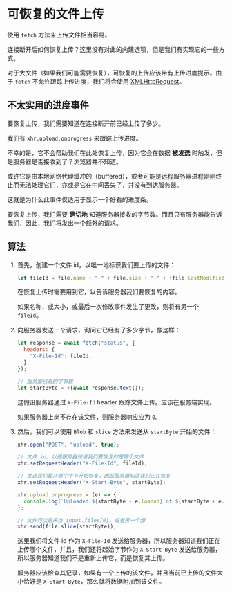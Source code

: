 # 可恢复的文件上传

使用 `fetch` 方法来上传文件相当容易。

连接断开后如何恢复上传？这里没有对此的内建选项，但是我们有实现它的一些方式。

对于大文件（如果我们可能需要恢复），可恢复的上传应该带有上传进度提示。由于 `fetch` 不允许跟踪上传进度，我们将会使用 [XMLHttpRequest](info:xmlhttprequest)。

## 不太实用的进度事件

要恢复上传，我们需要知道在连接断开前已经上传了多少。

我们有 `xhr.upload.onprogress` 来跟踪上传进度。

不幸的是，它不会帮助我们在此处恢复上传，因为它会在数据 **被发送** 时触发，但是服务器是否接收到了？浏览器并不知道。

或许它是由本地网络代理缓冲的（buffered），或者可能是远程服务器进程刚刚终止而无法处理它们，亦或是它在中间丢失了，并没有到达服务器。

这就是为什么此事件仅适用于显示一个好看的进度条。

要恢复上传，我们需要 **确切地** 知道服务器接收的字节数。而且只有服务器能告诉我们，因此，我们将发出一个额外的请求。

## 算法

1. 首先，创建一个文件 id，以唯一地标识我们要上传的文件：

   ```js
   let fileId = file.name + "-" + file.size + "-" + +file.lastModifiedDate;
   ```

   在恢复上传时需要用到它，以告诉服务器我们要恢复的内容。

   如果名称，或大小，或最后一次修改事件发生了更改，则将有另一个 `fileId`。

2. 向服务器发送一个请求，询问它已经有了多少字节，像这样：

   ```js
   let response = await fetch("status", {
     headers: {
       "X-File-Id": fileId,
     },
   });

   // 服务器已有的字节数
   let startByte = +(await response.text());
   ```

   这假设服务器通过 `X-File-Id` header 跟踪文件上传。应该在服务端实现。

   如果服务器上尚不存在该文件，则服务器响应应为 `0`。

3. 然后，我们可以使用 `Blob` 和 `slice` 方法来发送从 `startByte` 开始的文件：

   ```js
   xhr.open("POST", "upload", true);

   // 文件 id，以便服务器知道我们要恢复的是哪个文件
   xhr.setRequestHeader("X-File-Id", fileId);

   // 发送我们要从哪个字节开始恢复，因此服务器知道我们正在恢复
   xhr.setRequestHeader("X-Start-Byte", startByte);

   xhr.upload.onprogress = (e) => {
     console.log(`Uploaded ${startByte + e.loaded} of ${startByte + e.total}`);
   };

   // 文件可以是来自 input.files[0]，或者另一个源
   xhr.send(file.slice(startByte));
   ```

   这里我们将文件 id 作为 `X-File-Id` 发送给服务器，所以服务器知道我们正在上传哪个文件，并且，我们还将起始字节作为 `X-Start-Byte` 发送给服务器，所以服务器知道我们不是重新上传它，而是恢复其上传。

   服务器应该检查其记录，如果有一个上传的该文件，并且当前已上传的文件大小恰好是 `X-Start-Byte`，那么就将数据附加到该文件。
